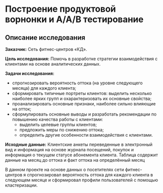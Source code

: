 # Построение продуктовой ворнонки и A/A/B тестирование
## Описание исследования
**Заказчик:** Сеть фитнес-центров «КД».

**Цель исследования:** Помочь в разработке стратегии взаимодействия с клиентами на основе аналитических данных.

**Задачи исследования:** 
* спрогнозировать вероятность оттока (на уровне следующего месяца) для каждого клиента;
* сформировать типичные портреты клиентов: выделить несколько наиболее ярких групп и охарактеризовать их основные свойства;
* проанализировать основные признаки, наиболее сильно влияющие на отток;
* сформулировать основные выводы и разработать рекомендации по повышению качества работы с клиентами:
	- выделить целевые группы клиентов;
	- предложить меры по снижению оттока;
	- определить другие особенности взаимодействия с клиентами.

**Исходные данные:**  Клиентские анкеты переведенные в электронный вид и информация на основе журнала посещений, покупок и информация о текущем статусе абонемента клиента. Таблица содержит данные на месяц до оттока и факт оттока на определённый месяц

В данном проекте на основе данных о посетителях сети фитнес-центров я спрогнозировал вероятность оттока для каждого клиента в следующем месяце и сформировал профили пользователей с помощью кластеризации.